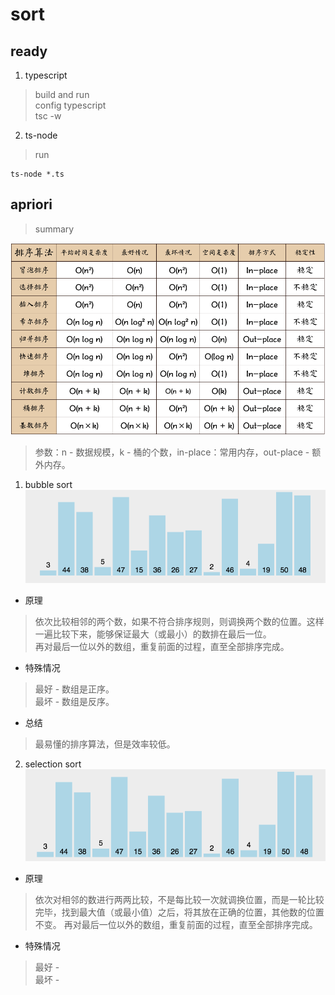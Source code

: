 # sort  

## ready  

  1. typescript  
  > build and run  
  > config typescript  
  > tsc -w  

  2. ts-node  
  > run  

  ```
  ts-node *.ts
  ```

## apriori  
> summary  

![apriori summary](./images/summary.png)  
> 参数：n - 数据规模，k - 桶的个数，in-place：常用内存，out-place - 额外内存。  

1. bubble sort  
![bubble sort](./images/bubble.gif)  
  * 原理  
  > 依次比较相邻的两个数，如果不符合排序规则，则调换两个数的位置。这样一遍比较下来，能够保证最大（或最小）的数排在最后一位。  
  > 再对最后一位以外的数组，重复前面的过程，直至全部排序完成。  

  * 特殊情况  
  > 最好 - 数组是正序。  
  > 最坏 - 数组是反序。  

  * 总结  
  > 最易懂的排序算法，但是效率较低。

2. selection sort  
![selection sort](./images/selection.gif)  
  * 原理  
  > 依次对相邻的数进行两两比较，不是每比较一次就调换位置，而是一轮比较完毕，找到最大值（或最小值）之后，将其放在正确的位置，其他数的位置不变。
  > 再对最后一位以外的数组，重复前面的过程，直至全部排序完成。  

  * 特殊情况  
  > 最好 -  
  > 最坏 -  